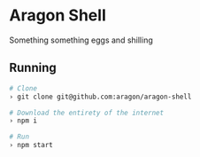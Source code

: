 # Aragon Shell

Something something eggs and shilling

## Running

```sh
# Clone
› git clone git@github.com:aragon/aragon-shell

# Download the entirety of the internet
› npm i

# Run
› npm start
```